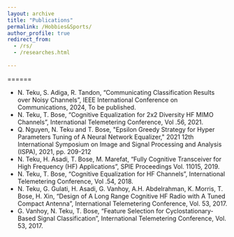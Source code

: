 ```yaml
---
layout: archive
title: "Publications"
permalink: /Hobbies&Sports/
author_profile: true
redirect_from:
  - /rs/
  - /researches.html
  
---
```


======
* N. Teku, S. Adiga, R. Tandon, “Communicating Classification Results over Noisy Channels”, IEEE International Conference on Communications, 2024, To be published.
* N. Teku, T. Bose, “Cognitive Equalization for 2x2 Diversity HF MIMO Channels”, International Telemetering Conference, Vol .56, 2021.
* Q. Nguyen, N. Teku and T. Bose, "Epsilon Greedy Strategy for Hyper Parameters Tuning of A Neural Network Equalizer," 2021 12th International Symposium on Image and Signal Processing and Analysis (ISPA), 2021, pp. 209-212
* N. Teku, H. Asadi, T. Bose, M. Marefat, “Fully Cognitive Transceiver for High Frequency (HF) Applications”, SPIE Proceedings Vol. 11015, 2019.
* N. Teku, T. Bose, “Cognitive Equalization for HF Channels”, International Telemetering Conference, Vol .54, 2018.
* N. Teku, G. Gulati, H. Asadi, G. Vanhoy, A.H. Abdelrahman, K. Morris, T. Bose, H. Xin, “Design of A Long Range Cognitive HF Radio with A Tuned Compact Antenna”, International Telemetering Conference, Vol. 53, 2017.
* 	G. Vanhoy, N. Teku, T. Bose, “Feature Selection for Cyclostationary-Based Signal Classification”, International Telemetering Conference, Vol. 53, 2017.
